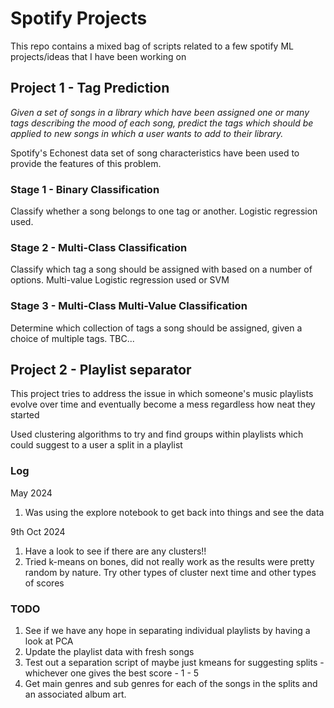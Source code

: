 # Spotify Projects

This repo contains a mixed bag of scripts related to a few spotify ML projects/ideas that I have been working on 

## Project 1 - Tag Prediction

_Given a set of songs in a library which have been assigned one or many tags describing the mood of each song, predict the tags which should be applied to new songs in which a user wants to add to their library._

Spotify's Echonest data set of song characteristics have been used to provide the features of this problem. 


### Stage 1 - Binary Classification

Classify whether a song belongs to one tag or another. Logistic regression used.

### Stage 2 - Multi-Class Classification

Classify which tag a song should be assigned with based on a number of options. Multi-value Logistic regression used or SVM   

### Stage 3 - Multi-Class Multi-Value Classification

Determine which collection of tags a song should be assigned, given a choice of multiple tags. TBC...


## Project 2 - Playlist separator

This project tries to address the issue in which someone's music playlists evolve over time and eventually become a mess
 regardless how neat they started
 
Used clustering algorithms to try and find groups within playlists which could suggest to a user a split in a playlist 

### Log
May 2024
1. Was using the explore notebook to get back into things and see the data

9th Oct 2024
1. Have a look to see if there are any clusters!!
1. Tried k-means on bones, did not really work as the results were pretty random by nature.  Try other types of cluster next time and other types of scores


### TODO
1. See if we have any hope in separating individual playlists by having a look at PCA
1. Update the playlist data with fresh songs
1. Test out a separation script of maybe just kmeans for suggesting splits - whichever one gives the best score - 1 - 5
1. Get main genres and sub genres for each of the songs in the splits and an associated album art.


